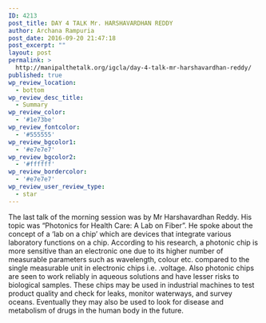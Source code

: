 ```yaml
---
ID: 4213
post_title: DAY 4 TALK Mr. HARSHAVARDHAN REDDY
author: Archana Rampuria
post_date: 2016-09-20 21:47:18
post_excerpt: ""
layout: post
permalink: >
  http://manipalthetalk.org/igcla/day-4-talk-mr-harshavardhan-reddy/
published: true
wp_review_location:
  - bottom
wp_review_desc_title:
  - Summary
wp_review_color:
  - '#1e73be'
wp_review_fontcolor:
  - '#555555'
wp_review_bgcolor1:
  - '#e7e7e7'
wp_review_bgcolor2:
  - '#ffffff'
wp_review_bordercolor:
  - '#e7e7e7'
wp_review_user_review_type:
  - star
---
```

The last talk of the morning session was by Mr Harshavardhan Reddy. His topic was “Photonics for Health Care: A Lab on Fiber”. He spoke about the concept of a ‘lab on a chip’ which are devices that integrate various laboratory functions on a chip. According to his research, a photonic chip is more sensitive than an electronic one due to its higher number of measurable parameters such as wavelength, colour etc. compared to the single measurable unit in electronic chips i.e. .voltage. Also photonic chips are seen to work reliably in aqueous solutions and have lesser risks to biological samples. These chips may be used in industrial machines to test product quality and check for leaks, monitor waterways, and survey oceans. Eventually they may also be used to look for disease and metabolism of drugs in the human body in the future.